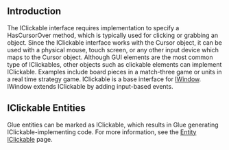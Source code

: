 ## Introduction

The IClickable interface requires implementation to specify a HasCursorOver method, which is typically used for clicking or grabbing an object. Since the IClickable interface works with the Cursor object, it can be used with a physical mouse, touch screen, or any other input device which maps to the Cursor object. Although GUI elements are the most common type of IClickables, other objects such as clickable elements can implement IClickable. Examples include board pieces in a match-three game or units in a real time strategy game. IClickable is a base interface for [IWindow](/frb/docs/index.php?title=FlatRedBall.Gui.IWindow "FlatRedBall.Gui.IWindow"). IWindow extends IClickable by adding input-based events.

## IClickable Entities

Glue entities can be marked as IClickable, which results in Glue generating IClickable-implementing code. For more information, see the [Entity IClickable](/documentation/tools/glue-reference/entities/glue-reference-entities-implements-iclickable.md) page.
